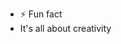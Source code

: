 
- ⚡ Fun fact
- It's all about creativity

<!---
0xAbdu/0xAbdu is a ✨ special ✨ repository because its `README.md` (this file) appears on your GitHub profile.
You can click the Preview link to take a look at your changes.
--->

